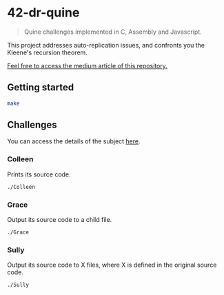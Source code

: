 # 42-dr-quine
> Quine challenges implemented in C, Assembly and Javascript.

This project addresses auto-replication issues, and confronts you the Kleene's recursion theorem.

[Feel free to access the medium article of this repository.](https://medium.com/a-42-journey/build-your-own-quines-3dd117a89fdb)

## Getting started
```bash
make
```

## Challenges
You can access the details of the subject [here](./_subject.en.pdf).

### Colleen
Prints its source code.

```bash
./Colleen
```

### Grace
Output its source code to a child file.

```bash
./Grace
```

### Sully
Output its source code to X files, where X is defined in the original source code.

```bash
./Sully
```
